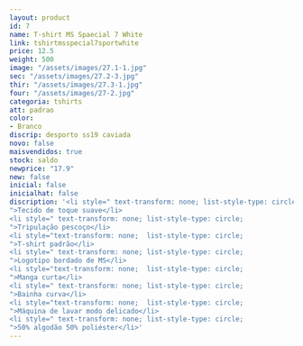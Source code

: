```yaml
---
layout: product
id: 7
name: T-shirt MS Spaecial 7 White
link: tshirtmsspecial7sportwhite
price: 12.5
weight: 500
image: "/assets/images/27.1-1.jpg"
sec: "/assets/images/27.2-3.jpg"
thir: "/assets/images/27.3-1.jpg"
four: "/assets/images/27-2.jpg"
categoria: tshirts
att: padrao
color:
- Branco
discrip: desporto ss19 caviada
novo: false
maisvendidos: true
stock: saldo
newprice: "17.9"
new: false
inicial: false
inicialhat: false
discription: '<li style=" text-transform: none; list-style-type: circle;
">Tecido de toque suave</li>
<li style=" text-transform: none; list-style-type: circle;
">Tripulação pescoço</li>
<li style="text-transform: none;  list-style-type: circle;
">T-shirt padrão</li>
<li style=" text-transform: none; list-style-type: circle;
">Logotipo bordado de MS</li>
<li style="text-transform: none;  list-style-type: circle;
">Manga curta</li>
<li style=" text-transform: none; list-style-type: circle;
">Bainha curva</li>
<li style="text-transform: none;  list-style-type: circle;
">Máquina de lavar modo delicado</li>
<li style=" text-transform: none; list-style-type: circle;
">50% algodão 50% poliéster</li>'
---
```

